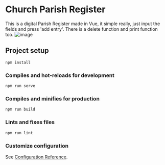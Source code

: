 # Church Parish Register
This is a digital Parish Register made in Vue, it simple really, just input the fields and press 'add entry'. There is a delete function and print function too.
![image](https://github.com/user-attachments/assets/dd934bff-fde6-4770-aa34-2d4eebe0c925)


## Project setup
```
npm install
```

### Compiles and hot-reloads for development
```
npm run serve
```

### Compiles and minifies for production
```
npm run build
```

### Lints and fixes files
```
npm run lint
```

### Customize configuration
See [Configuration Reference](https://cli.vuejs.org/config/).
